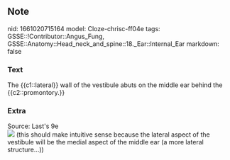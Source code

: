 ## Note
nid: 1661020715164
model: Cloze-chrisc-ff04e
tags: GSSE::!Contributor::Angus_Fung, GSSE::Anatomy::Head_neck_and_spine::18._Ear::Internal_Ear
markdown: false

### Text
The {{c1::lateral}} wall of the vestibule abuts on the middle ear behind the {{c2::promontory.}}

### Extra
<div>
  Source: Last's 9e
</div>
<div>
  <img src="paste-53d56496afc4d0492e3a7c0e4fad48b883c0f318.jpg">
  (this should make intuitive sense because the lateral aspect of
  the vestibule will be the medial aspect of the middle ear (a more
  lateral structure...))
</div>
